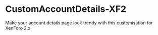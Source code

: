 # CustomAccountDetails-XF2
Make your account details page look trendy with this customisation for XenForo 2.x

